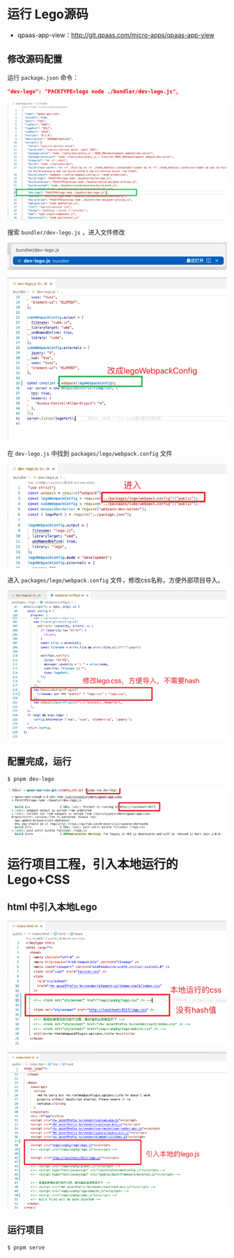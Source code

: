 

# 运行 Lego源码

* qpaas-app-view：http://git.qpaas.com/micro-apps/qpaas-app-view



## 修改源码配置

运行 `package.json` 命令：

```json
"dev-lego": "PACKTYPE=lego node ./bundler/dev-lego.js",
```

![](images/002.png)

搜索 `bundler/dev-lego.js` ，进入文件修改

![](images/003.png)

![](images/004.png)



在 `dev-lego.js` 中找到 `packages/lego/webpack.config` 文件

![](images/005.png)

进入  `packages/lego/webpack.config` 文件，修改css名称，方便外部项目导入。

![](images/006.png)



## 配置完成，运行

```sh
$ pnpm dev-lego
```

![](images/001.png)







# 运行项目工程，引入本地运行的Lego+CSS



## html 中引入本地Lego

![](images/007.png)

![](images/008.png)



## 运行项目

```sh
$ pnpm serve
```





